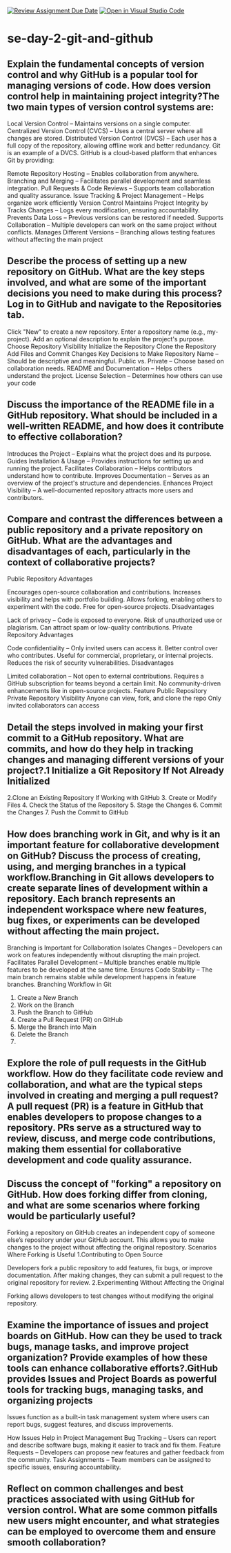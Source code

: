 [![Review Assignment Due Date](https://classroom.github.com/assets/deadline-readme-button-22041afd0340ce965d47ae6ef1cefeee28c7c493a6346c4f15d667ab976d596c.svg)](https://classroom.github.com/a/8wgCKhpZ)
[![Open in Visual Studio Code](https://classroom.github.com/assets/open-in-vscode-2e0aaae1b6195c2367325f4f02e2d04e9abb55f0b24a779b69b11b9e10269abc.svg)](https://classroom.github.com/online_ide?assignment_repo_id=18770801&assignment_repo_type=AssignmentRepo)
# se-day-2-git-and-github
## Explain the fundamental concepts of version control and why GitHub is a popular tool for managing versions of code. How does version control help in maintaining project integrity?The two main types of version control systems are:

Local Version Control – Maintains versions on a single computer.
Centralized Version Control (CVCS) – Uses a central server where all changes are stored.
Distributed Version Control (DVCS) – Each user has a full copy of the repository, allowing offline work and better redundancy. Git is an example of a DVCS.
GitHub is a cloud-based platform that enhances Git by providing:

Remote Repository Hosting – Enables collaboration from anywhere.
Branching and Merging – Facilitates parallel development and seamless integration.
Pull Requests & Code Reviews – Supports team collaboration and quality assurance.
Issue Tracking & Project Management – Helps organize work efficiently
Version Control Maintains Project Integrity by
Tracks Changes – Logs every modification, ensuring accountability.
Prevents Data Loss – Previous versions can be restored if needed.
Supports Collaboration – Multiple developers can work on the same project without conflicts.
Manages Different Versions – Branching allows testing features without affecting the main project

## Describe the process of setting up a new repository on GitHub. What are the key steps involved, and what are some of the important decisions you need to make during this process?Log in to GitHub and navigate to the Repositories tab.
Click "New" to create a new repository.
Enter a repository name (e.g., my-project).
Add an optional description to explain the project's purpose.
Choose Repository Visibility
 Initialize the Repository
 Clone the Repository
 Add Files and Commit Changes
Key Decisions to Make
Repository Name – Should be descriptive and meaningful.
Public vs. Private – Choose based on collaboration needs.
README and Documentation – Helps others understand the project.
License Selection – Determines how others can use your code

## Discuss the importance of the README file in a GitHub repository. What should be included in a well-written README, and how does it contribute to effective collaboration?
Introduces the Project – Explains what the project does and its purpose.
Guides Installation & Usage – Provides instructions for setting up and running the project.
Facilitates Collaboration – Helps contributors understand how to contribute.
Improves Documentation – Serves as an overview of the project's structure and dependencies.
Enhances Project Visibility – A well-documented repository attracts more users and contributors.
## Compare and contrast the differences between a public repository and a private repository on GitHub. What are the advantages and disadvantages of each, particularly in the context of collaborative projects?
Public Repository
Advantages

Encourages open-source collaboration and contributions.
Increases visibility and helps with portfolio building.
Allows forking, enabling others to experiment with the code.
Free for open-source projects.
Disadvantages

Lack of privacy – Code is exposed to everyone.
Risk of unauthorized use or plagiarism.
Can attract spam or low-quality contributions.
Private Repository
 Advantages

Code confidentiality – Only invited users can access it.
Better control over who contributes.
Useful for commercial, proprietary, or internal projects.
Reduces the risk of security vulnerabilities.
Disadvantages

Limited collaboration – Not open to external contributions.
Requires a GitHub subscription for teams beyond a certain limit.
No community-driven enhancements like in open-source projects.
Feature	     Public Repository	                        Private Repository
Visibility	Anyone can view, fork, and clone the repo	Only invited collaborators can access
## Detail the steps involved in making your first commit to a GitHub repository. What are commits, and how do they help in tracking changes and managing different versions of your project?.1 Initialize a Git Repository If Not Already Initialized
2.Clone an Existing Repository If Working with GitHub
3. Create or Modify Files
4. Check the Status of the Repository
5. Stage the Changes
6. Commit the Changes
7. Push the Commit to GitHub



## How does branching work in Git, and why is it an important feature for collaborative development on GitHub? Discuss the process of creating, using, and merging branches in a typical workflow.Branching in Git allows developers to create separate lines of development within a repository. Each branch represents an independent workspace where new features, bug fixes, or experiments can be developed without affecting the main project.
Branching is Important for Collaboration
Isolates Changes – Developers can work on features independently without disrupting the main project.
 Facilitates Parallel Development – Multiple branches enable multiple features to be developed at the same time.
 Ensures Code Stability – The main branch remains stable while development happens in feature branches.
 Branching Workflow in Git
 1. Create a New Branch
 2.  Work on the Branch
 3.   Push the Branch to GitHub
 4.   Create a Pull Request (PR) on GitHub
 5.   Merge the Branch into Main
 6.   Delete the Branch
 7.   

## Explore the role of pull requests in the GitHub workflow. How do they facilitate code review and collaboration, and what are the typical steps involved in creating and merging a pull request?A pull request (PR) is a feature in GitHub that enables developers to propose changes to a repository. PRs serve as a structured way to review, discuss, and merge code contributions, making them essential for collaborative development and code quality assurance.

## Discuss the concept of "forking" a repository on GitHub. How does forking differ from cloning, and what are some scenarios where forking would be particularly useful?
Forking a repository on GitHub creates an independent copy of someone else’s repository under your GitHub account. This allows you to make changes to the project without affecting the original repository.
Scenarios Where Forking is Useful
1.Contributing to Open Source

Developers fork a public repository to add features, fix bugs, or improve documentation.
After making changes, they can submit a pull request to the original repository for review.
2.Experimenting Without Affecting the Original

Forking allows developers to test changes without modifying the original repository.
## Examine the importance of issues and project boards on GitHub. How can they be used to track bugs, manage tasks, and improve project organization? Provide examples of how these tools can enhance collaborative efforts?.GitHub provides Issues and Project Boards as powerful tools for tracking bugs, managing tasks, and organizing projects
Issues function as a built-in task management system where users can report bugs, suggest features, and discuss improvements.

How Issues Help in Project Management
Bug Tracking – Users can report and describe software bugs, making it easier to track and fix them.
Feature Requests – Developers can propose new features and gather feedback from the community.
 Task Assignments – Team members can be assigned to specific issues, ensuring accountability.

## Reflect on common challenges and best practices associated with using GitHub for version control. What are some common pitfalls new users might encounter, and what strategies can be employed to overcome them and ensure smooth collaboration?
